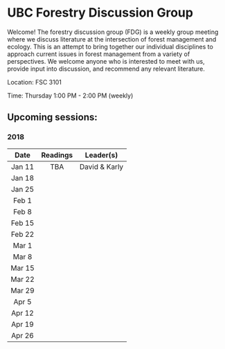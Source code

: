 # UBC Forestry Discussion Group

Welcome! The forestry discussion group (FDG) is a weekly group meeting where we discuss literature at the intersection of forest management and ecology. This is an attempt to bring together our individual disciplines to approach current issues in forest management from a variety of perspectives. We welcome anyone who is interested to meet with us, provide input into discussion, and recommend any relevant literature. 

Location: FSC 3101

Time: Thursday 1:00 PM - 2:00 PM (weekly)


## Upcoming sessions:

### 2018

|  Date  | Readings |    Leader(s)  |
|:------:|:--------:|:-------------:|
| Jan 11 | TBA      | David & Karly |
| Jan 18 |          |               |
| Jan 25 |          |               |
|  Feb 1 |          |               |
|  Feb 8 |          |               |
| Feb 15 |          |               |
| Feb 22 |          |               |
|  Mar 1 |          |               |
|  Mar 8 |          |               |
| Mar 15 |          |               |
| Mar 22 |          |               |
| Mar 29 |          |               |
|  Apr 5 |          |               |
| Apr 12 |          |               |
| Apr 19 |          |               |
| Apr 26 |          |               |
